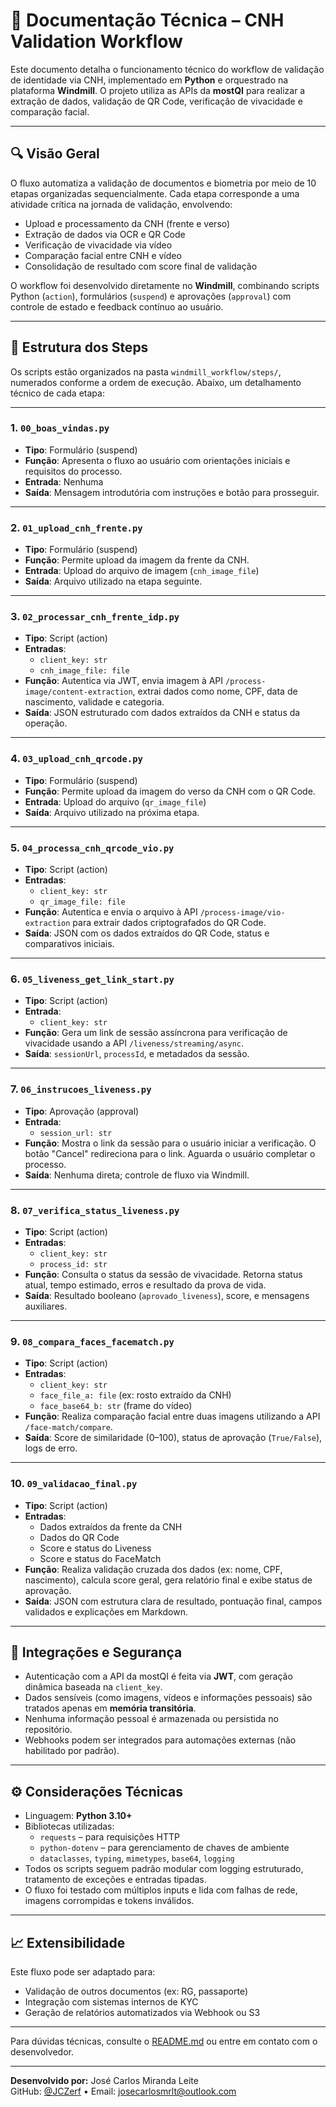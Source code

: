 # 📑 Documentação Técnica – CNH Validation Workflow

Este documento detalha o funcionamento técnico do workflow de validação de identidade via CNH, implementado em **Python** e orquestrado na plataforma **Windmill**. O projeto utiliza as APIs da **mostQI** para realizar a extração de dados, validação de QR Code, verificação de vivacidade e comparação facial.

---

## 🔍 Visão Geral

O fluxo automatiza a validação de documentos e biometria por meio de 10 etapas organizadas sequencialmente. Cada etapa corresponde a uma atividade crítica na jornada de validação, envolvendo:

- Upload e processamento da CNH (frente e verso)
- Extração de dados via OCR e QR Code
- Verificação de vivacidade via vídeo
- Comparação facial entre CNH e vídeo
- Consolidação de resultado com score final de validação

O workflow foi desenvolvido diretamente no **Windmill**, combinando scripts Python (`action`), formulários (`suspend`) e aprovações (`approval`) com controle de estado e feedback contínuo ao usuário.

---

## 🧱 Estrutura dos Steps

Os scripts estão organizados na pasta `windmill_workflow/steps/`, numerados conforme a ordem de execução. Abaixo, um detalhamento técnico de cada etapa:

---

### 1. `00_boas_vindas.py`
- **Tipo**: Formulário (suspend)
- **Função**: Apresenta o fluxo ao usuário com orientações iniciais e requisitos do processo.
- **Entrada**: Nenhuma
- **Saída**: Mensagem introdutória com instruções e botão para prosseguir.

---

### 2. `01_upload_cnh_frente.py`
- **Tipo**: Formulário (suspend)
- **Função**: Permite upload da imagem da frente da CNH.
- **Entrada**: Upload do arquivo de imagem (`cnh_image_file`)
- **Saída**: Arquivo utilizado na etapa seguinte.

---

### 3. `02_processar_cnh_frente_idp.py`
- **Tipo**: Script (action)
- **Entradas**:
  - `client_key: str`
  - `cnh_image_file: file`
- **Função**: Autentica via JWT, envia imagem à API `/process-image/content-extraction`, extrai dados como nome, CPF, data de nascimento, validade e categoria.
- **Saída**: JSON estruturado com dados extraídos da CNH e status da operação.

---

### 4. `03_upload_cnh_qrcode.py`
- **Tipo**: Formulário (suspend)
- **Função**: Permite upload da imagem do verso da CNH com o QR Code.
- **Entrada**: Upload do arquivo (`qr_image_file`)
- **Saída**: Arquivo utilizado na próxima etapa.

---

### 5. `04_processa_cnh_qrcode_vio.py`
- **Tipo**: Script (action)
- **Entradas**:
  - `client_key: str`
  - `qr_image_file: file`
- **Função**: Autentica e envia o arquivo à API `/process-image/vio-extraction` para extrair dados criptografados do QR Code.
- **Saída**: JSON com os dados extraídos do QR Code, status e comparativos iniciais.

---

### 6. `05_liveness_get_link_start.py`
- **Tipo**: Script (action)
- **Entrada**:
  - `client_key: str`
- **Função**: Gera um link de sessão assíncrona para verificação de vivacidade usando a API `/liveness/streaming/async`.
- **Saída**: `sessionUrl`, `processId`, e metadados da sessão.

---

### 7. `06_instrucoes_liveness.py`
- **Tipo**: Aprovação (approval)
- **Entrada**:
  - `session_url: str`
- **Função**: Mostra o link da sessão para o usuário iniciar a verificação. O botão "Cancel" redireciona para o link. Aguarda o usuário completar o processo.
- **Saída**: Nenhuma direta; controle de fluxo via Windmill.

---

### 8. `07_verifica_status_liveness.py`
- **Tipo**: Script (action)
- **Entradas**:
  - `client_key: str`
  - `process_id: str`
- **Função**: Consulta o status da sessão de vivacidade. Retorna status atual, tempo estimado, erros e resultado da prova de vida.
- **Saída**: Resultado booleano (`aprovado_liveness`), score, e mensagens auxiliares.

---

### 9. `08_compara_faces_facematch.py`
- **Tipo**: Script (action)
- **Entradas**:
  - `client_key: str`
  - `face_file_a: file` (ex: rosto extraído da CNH)
  - `face_base64_b: str` (frame do vídeo)
- **Função**: Realiza comparação facial entre duas imagens utilizando a API `/face-match/compare`.
- **Saída**: Score de similaridade (0–100), status de aprovação (`True/False`), logs de erro.

---

### 10. `09_validacao_final.py`
- **Tipo**: Script (action)
- **Entradas**:
  - Dados extraídos da frente da CNH
  - Dados do QR Code
  - Score e status do Liveness
  - Score e status do FaceMatch
- **Função**: Realiza validação cruzada dos dados (ex: nome, CPF, nascimento), calcula score geral, gera relatório final e exibe status de aprovação.
- **Saída**: JSON com estrutura clara de resultado, pontuação final, campos validados e explicações em Markdown.

---

## 🔐 Integrações e Segurança

- Autenticação com a API da mostQI é feita via **JWT**, com geração dinâmica baseada na `client_key`.
- Dados sensíveis (como imagens, vídeos e informações pessoais) são tratados apenas em **memória transitória**.
- Nenhuma informação pessoal é armazenada ou persistida no repositório.
- Webhooks podem ser integrados para automações externas (não habilitado por padrão).

---

## ⚙️ Considerações Técnicas

- Linguagem: **Python 3.10+**
- Bibliotecas utilizadas:
  - `requests` – para requisições HTTP
  - `python-dotenv` – para gerenciamento de chaves de ambiente
  - `dataclasses`, `typing`, `mimetypes`, `base64`, `logging`
- Todos os scripts seguem padrão modular com logging estruturado, tratamento de exceções e entradas tipadas.
- O fluxo foi testado com múltiplos inputs e lida com falhas de rede, imagens corrompidas e tokens inválidos.

---

## 📈 Extensibilidade

Este fluxo pode ser adaptado para:

- Validação de outros documentos (ex: RG, passaporte)
- Integração com sistemas internos de KYC
- Geração de relatórios automatizados via Webhook ou S3

---

Para dúvidas técnicas, consulte o [README.md](../README.md) ou entre em contato com o desenvolvedor.

---
**Desenvolvido por:** José Carlos Miranda Leite  
GitHub: [@JCZerf](https://github.com/JCZerf) • Email: josecarlosmrlt@outlook.com  
